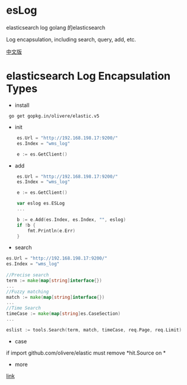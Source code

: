 # esLog
elasticsearch log golang 的elasticsearch 

Log encapsulation, including search, query, add, etc.

[中文版](README_zh-CN.md)

# elasticsearch Log Encapsulation Types

- install

```
 go get gopkg.in/olivere/elastic.v5

```

- init 
  
```go 
	es.Url = "http://192.168.198.17:9200/"
	es.Index = "wms_log"

	e := es.GetClient()
```

- add

```go
	es.Url = "http://192.168.198.17:9200/"
	es.Index = "wms_log"

	e := es.GetClient()

	var eslog es.ESLog
    ...

	b := e.Add(es.Index, es.Index, "", eslog)
	if !b {
		fmt.Println(e.Err)
	}
```
- search

```go
es.Url = "http://192.168.198.17:9200/"
es.Index = "wms_log"
    
//Precise search
term := make(map[string]interface{})
...
//Fuzzy matching
match := make(map[string]interface{})
...
//Time Search
timeCase := make(map[string]es.CaseSection)
...

eslist := tools.Search(term, match, timeCase, req.Page, req.Limit)

```
- case

if import github.com/olivere/elastic must remove *hit.Source on *

- more 

[link](https://xie1xiao1jun.github.io/post/loglistdef/)
